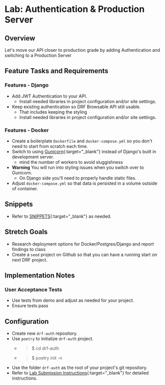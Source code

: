 # Lab: Authentication & Production Server

## Overview

Let's move our API closer to production grade by adding Authentication and switching to a Production Server

## Feature Tasks and Requirements

### Features - Django

- Add JWT Authentication to your API.
  - Install needed libraries in project configuration and/or site settings.
- Keep existing authentication so DRF Browsable API still usable.
  - That includes keeping the styling
  - Install needed libraries in project configuration and/or site settings.

### Features - Docker

- Create a boilerplate `Dockerfile` and `docker-compose.yml` so you don't need to start from scratch each time.
- Switch to using [Gunicorn](https://gunicorn.org/){:target="_blank"} instead of Django's built in development server.
  - mind the number of workers to avoid sluggishness
- **Warning** You will run into styling issues when you switch over to Gunicorn.
  - On Django side you'll need to properly handle static files.
- Adjust `docker-compose.yml` so that data is persisted in a volume outside of container.

## Snippets

- Refer to [SNIPPETS](../resources/SNIPPETS.md){:target="_blank"} as needed.

## Stretch Goals

- Research deployment options for Docker/Postgres/Django and report findings to class
- Create a `seed` project on Github so that you can have a running start on next DRF project.

## Implementation Notes

### User Acceptance Tests

- Use tests from demo and adjust as needed for your project.
- Ensure tests pass

## Configuration

- Create new `drf-auth` repository.
- Use `poetry` to initialize `drf-auth` project.
  - > $ cd drf-auth
  - > $ poetry init -n
- Use the folder `drf-auth` as the root of your project's git repository.
- Refer to [Lab Submission Instructions](../../../reference/submission-instructions/labs/){:target="_blank"} for detailed instructions.
